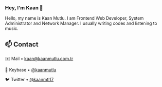 ### Hey, I'm Kaan 👋

Hello, my name is Kaan Mutlu. I am Frontend Web Developer, System Administrator and Network Manager. I usually writing codes and listening to music.

## 📫 Contact
✉️ Mail • [kaan@kaanmutlu.com.tr](mailto:kaan@kaanmutlu.com.tr)

🔑 Keybase • [@kaanmutlu](https://keybase.io/kaanmutlu)

🐦 Twitter • [@kaanmtl17](https://twitter.com/kaanmtl17)
